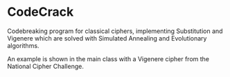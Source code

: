 # CodeCrack
Codebreaking program for classical ciphers, implementing Substitution and Vigenere which are solved with Simulated Annealing and Evolutionary algorithms.

An example is shown in the main class with a Vigenere cipher from the National Cipher Challenge.
